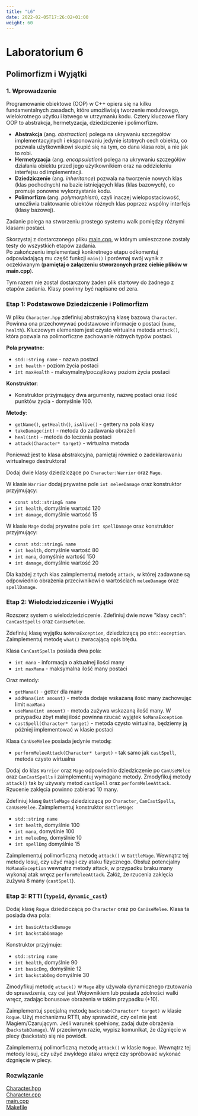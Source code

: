 ```yaml
---
title: "L6"
date: 2022-02-05T17:26:02+01:00
weight: 60
---
```


# Laboratorium 6
## Polimorfizm i Wyjątki

### 1. Wprowadzenie

Programowanie obiektowe (OOP) w C++ opiera się na kilku fundamentalnych zasadach, które umożliwiają tworzenie modułowego, wielokrotnego użytku i łatwego w utrzymaniu kodu. Cztery kluczowe filary OOP to abstrakcja, hermetyzacja, dziedziczenie i polimorfizm.
- **Abstrakcja** (ang. *abstraction*) polega na ukrywaniu szczegółów implementacyjnych i eksponowaniu jedynie istotnych cech obiektu, co pozwala użytkownikowi skupić się na tym, co dana klasa robi, a nie jak to robi.
- **Hermetyzacja** (ang. *encapsulation*) polega na ukrywaniu szczegółów działania obiektu przed jego użytkownikiem oraz na oddzieleniu interfejsu od implementacji. 
- **Dziedziczenie** (ang. *inheritance*) pozwala na tworzenie nowych klas (klas pochodnych) na bazie istniejących klas (klas bazowych), co promuje ponowne wykorzystanie kodu. 
- **Polimorfizm** (ang. *polymorphism*), czyli inaczej wielopostaciowość, umożliwia traktowanie obiektów różnych klas poprzez wspólny interfejs (klasy bazowej).

Zadanie polega na stworzeniu prostego systemu walk pomiędzy różnymi klasami postaci.

Skorzystaj z dostarczonego pliku [main.cpp](src/main.cpp), w którym umieszczone zostały testy do wszystkich etapów zadania.  
Po zakończeniu implementacji konkretnego etapu odkomentuj odpowiadającą mu część funkcji `main()` i porównaj swój wynik z oczekiwanym (**pamiętaj o załączeniu stworzonych przez ciebie plików w main.cpp**).

Tym razem nie został dostarczony żaden plik startowy do żadnego z etapów zadania. Klasy powinny być napisane od zera.

### Etap 1: Podstawowe Dziedziczenie i Polimorfizm

W pliku `Character.hpp` zdefiniuj abstrakcyjną klasę bazową `Character`. Powinna ona przechowywać podstawowe informacje o postaci (`name`, `health`). Kluczowym elementem jest czysto wirtualna metoda `attack()`, która pozwala na polimorficzne zachowanie różnych typów postaci.

**Pola prywatne**:
* `std::string name` - nazwa postaci
* `int health` - poziom życia postaci
* `int maxHealth` - maksymalny/początkowy poziom życia postaci

**Konstruktor**:
* Konstruktor przyjmujący dwa argumenty, nazwę postaci oraz ilość punktów życia - domyślnie 100.
  
**Metody**:
* `getName()`, `getHealth()`, `isAlive()` - gettery na pola klasy
* `takeDamage(int)` - metoda do zadawania obrażeń
* `heal(int)` - metoda do leczenia postaci
* `attack(Character* target)` - wirtualna metoda
  
Ponieważ jest to klasa abstrakcyjna, pamiętaj również o zadeklarowaniu wirtualnego destruktora!

Dodaj dwie klasy dziedziczące po `Character`: `Warrior` oraz `Mage`.

W klasie `Warrior` dodaj prywatne pole `int meleeDamage` oraz konstruktor przyjmujący:
* `const std::string& name`
* `int health`, domyślnie wartość 120
* `int damage`, domyślnie wartość 15

W klasie `Mage` dodaj prywatne pole `int spellDamage` oraz konstruktor przyjmujący:
* `const std::string& name`
* `int health`, domyślnie wartość 80
* `int mana`, domyślnie wartość 150
* `int damage`, domyślnie wartość 20

Dla każdej z tych klas zaimplementuj metodę `attack`, w której zadawane są odpowiednio obrażenia przeciwnikowi o wartościach `meleeDamage` oraz `spellDamage`.

### Etap 2: Wielodziedziczenie i Wyjątki

Rozszerz system o wielodziedziczenie. Zdefiniuj dwie nowe "klasy cech": `CanCastSpells` oraz `CanUseMelee`. 

Zdefiniuj klasę wyjątku `NoManaException`, dziedziczącą po `std::exception`. Zaimplementuj metodę `what()` zwracającą opis błędu.

Klasa `CanCastSpells` posiada dwa pola:
* `int mana` - informacja o aktualnej ilości many
* `int maxMana` - maksymalna ilość many postaci
  
Oraz metody:
* `getMana()` - getter dla many
* `addMana(int amount)` - metoda dodaje wskazaną ilość many zachowując limit `maxMana`
* `useMana(int amount)` - metoda zużywa wskazaną ilość many. W przypadku zbyt małej ilość powinna rzucać wyjątek `NoManaException`
* `castSpell(Character* target)` - metoda czysto wirtualna, będziemy ją później implementować w klasie postaci

Klasa `CanUseMelee` posiada jedynie metodę:
* `performMeleeAttack(Character* target)` - tak samo jak `castSpell`, metoda czysto wirtualna


Dodaj do klas `Warrior` oraz `Mage` odpowiednio dziedziczenie po `CanUseMelee` oraz `CanCastSpells` i zaimplementuj wymagane metody. Zmodyfikuj metody `attack()` tak by używały metod `castSpell` oraz `performMeleeAttack`. Rzucenie zaklęcia powinno zabierać 10 many. 

Zdefiniuj klasę `BattleMage` dziedziczącą po `Character`, `CanCastSpells`, `CanUseMelee`.
Zaimplementuj konstruktor `BattleMage`:
* `std::string name`
* `int health`, domyślnie 100
* `int mana`, domyślnie 100
* `int meleeDmg`, domyślnie 10
* `int spellDmg` domyślnie 15

Zaimplementuj polimorficzną metodę `attack()` w `BattleMage`. Wewnątrz tej metody losuj, czy użyć magii czy ataku fizycznego. Obsłuż potencjalny `NoManaException` wewnątrz metody attack, w przypadku braku many wykonaj atak wręcz `performMeleeAttack`. Załóż, że rzucenia zaklęcia zużywa 8 many (`castSpell`).


### Etap 3: RTTI (`typeid`, `dynamic_cast`)

Dodaj klasę `Rogue` dziedziczącą po `Character` oraz po `CanUseMelee`.
Klasa ta posiada dwa pola:
* `int basicAttackDamage`
* `int backstabDamage`

Konstruktor przyjmuje:
* `std::string name`
* `int health`, domyślnie 90
* `int basicDmg`, domyślnie 12
* `int backstabDmg` domyślnie 30
  
Zmodyfikuj metodę `attack()` w `Mage` aby używała dynamicznego rzutowania do sprawdzenia, czy cel jest Wojownikiem lub posiada zdolności walki wręcz, zadając bonusowe obrażenia w takim przypadku (+10).

Zaimplementuj specjalną metodę `backstab(Character* target)` w klasie `Rogue`. Użyj mechanizmu RTTI, aby sprawdzić, czy cel nie jest Magiem/Czarującym. Jeśli warunek spełniony, zadaj duże obrażenia (`backstabDamage`). W przeciwnym razie, wypisz komunikat, że dźgnięcie w plecy (backstab) się nie powiódł.

Zaimplementuj polimorficzną metodę `attack()` w klasie `Rogue`. Wewnątrz tej metody losuj, czy użyć zwykłego ataku wręcz czy spróbować wykonać dźgnięcie w plecy.

### Rozwiązanie

[Character.hpp](solution/Character.hpp)  
[Character.cpp](solution/Character.cpp)  
[main.cpp](solution/main.cpp)  
[Makefile](solution/Makefile)  
